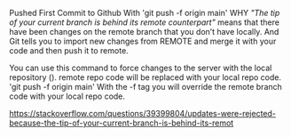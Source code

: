 Pushed First Commit to Github With 'git push -f origin main' WHY
*"The tip of your current branch is behind its remote counterpart"* means that there have been changes on the remote branch that you don’t have locally. 
And Git tells you to import new changes from REMOTE and merge it with your code and then push it to remote.

You can use this command to force changes to the server with the local repository (). remote repo code will be replaced with your local repo code.
'git push -f origin main'
With the -f tag you will override the remote branch code with your local repo code.


https://stackoverflow.com/questions/39399804/updates-were-rejected-because-the-tip-of-your-current-branch-is-behind-its-remot
